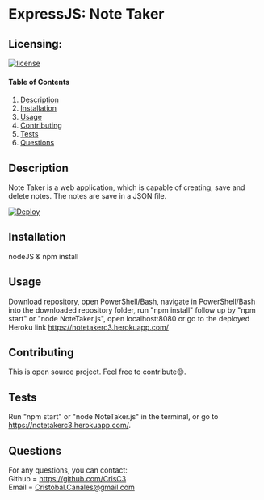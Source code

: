 # ExpressJS: Note Taker

## Licensing:
[![license](https://img.shields.io/badge/license-MIT-blue.svg)](https://shields.io)

#### Table of Contents
1. [Description](#description)
2. [Installation](#installation)
3. [Usage](#usage)
4. [Contributing](#contributing)
5. [Tests](#tests)
6. [Questions](#questions)

## Description
Note Taker is a web application, which is capable of creating, save and delete notes. The notes are save in a JSON file.

[![Deploy](https://www.herokucdn.com/deploy/button.svg)](https://notetakerc3.herokuapp.com/)

## Installation
nodeJS & npm install

## Usage
Download repository, open PowerShell/Bash, navigate in PowerShell/Bash into the downloaded repository folder, run "npm install" follow up by "npm start" or "node NoteTaker.js", open localhost:8080 or go to the deployed Heroku link https://notetakerc3.herokuapp.com/

## Contributing
This is open source project. Feel free to contribute😊.

## Tests
Run "npm start" or "node NoteTaker.js" in the terminal, or go to https://notetakerc3.herokuapp.com/.

## Questions
For any questions, you can contact:  
Github = https://github.com/CrisC3  
Email  = Cristobal.Canales@gmail.com
